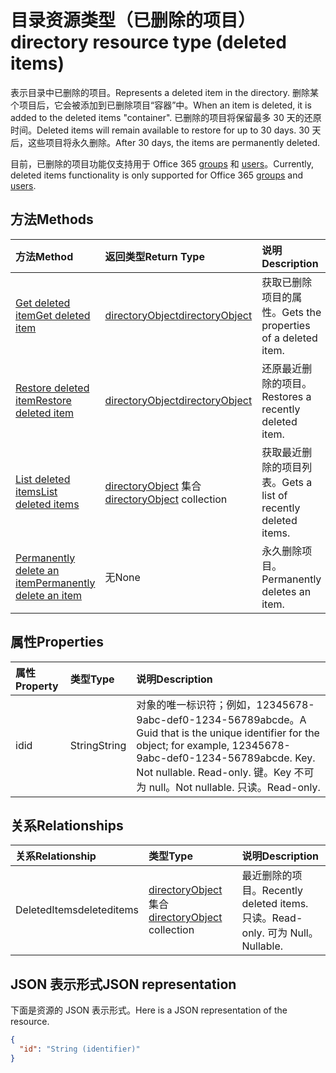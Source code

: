 # <a name="directory-resource-type-deleted-items"></a><span data-ttu-id="50d07-101">目录资源类型（已删除的项目）</span><span class="sxs-lookup"><span data-stu-id="50d07-101">directory resource type (deleted items)</span></span>

<span data-ttu-id="50d07-102">表示目录中已删除的项目。</span><span class="sxs-lookup"><span data-stu-id="50d07-102">Represents a deleted item in the directory.</span></span> <span data-ttu-id="50d07-103">删除某个项目后，它会被添加到已删除项目“容器”中。</span><span class="sxs-lookup"><span data-stu-id="50d07-103">When an item is deleted, it is added to the deleted items "container".</span></span> <span data-ttu-id="50d07-104">已删除的项目将保留最多 30 天的还原时间。</span><span class="sxs-lookup"><span data-stu-id="50d07-104">Deleted items will remain available to restore for up to 30 days.</span></span> <span data-ttu-id="50d07-105">30 天后，这些项目将永久删除。</span><span class="sxs-lookup"><span data-stu-id="50d07-105">After 30 days, the items are permanently deleted.</span></span>

<span data-ttu-id="50d07-106">目前，已删除的项目功能仅支持用于 Office 365 [groups](group.md) 和 [users](users.md)。</span><span class="sxs-lookup"><span data-stu-id="50d07-106">Currently, deleted items functionality is only supported for Office 365 [groups](group.md) and [users](users.md).</span></span>

## <a name="methods"></a><span data-ttu-id="50d07-107">方法</span><span class="sxs-lookup"><span data-stu-id="50d07-107">Methods</span></span>

| <span data-ttu-id="50d07-108">方法</span><span class="sxs-lookup"><span data-stu-id="50d07-108">Method</span></span>         | <span data-ttu-id="50d07-109">返回类型</span><span class="sxs-lookup"><span data-stu-id="50d07-109">Return Type</span></span> | <span data-ttu-id="50d07-110">说明</span><span class="sxs-lookup"><span data-stu-id="50d07-110">Description</span></span> |
|:---------------|:------------|:------------|
|[<span data-ttu-id="50d07-111">Get deleted item</span><span class="sxs-lookup"><span data-stu-id="50d07-111">Get deleted item</span></span>](../api/directory_deleteditems_get.md) | [<span data-ttu-id="50d07-112">directoryObject</span><span class="sxs-lookup"><span data-stu-id="50d07-112">directoryObject</span></span>](directoryobject.md) | <span data-ttu-id="50d07-113">获取已删除项目的属性。</span><span class="sxs-lookup"><span data-stu-id="50d07-113">Gets the properties of a deleted item.</span></span> |
|[<span data-ttu-id="50d07-114">Restore deleted item</span><span class="sxs-lookup"><span data-stu-id="50d07-114">Restore deleted item</span></span>](../api/directory_deleteditems_restore.md) |[<span data-ttu-id="50d07-115">directoryObject</span><span class="sxs-lookup"><span data-stu-id="50d07-115">directoryObject</span></span>](directoryobject.md)| <span data-ttu-id="50d07-116">还原最近删除的项目。</span><span class="sxs-lookup"><span data-stu-id="50d07-116">Restores a recently deleted item.</span></span> |
|[<span data-ttu-id="50d07-117">List deleted items</span><span class="sxs-lookup"><span data-stu-id="50d07-117">List deleted items</span></span>](../api/directory_deleteditems_list.md) |<span data-ttu-id="50d07-118">[directoryObject](directoryobject.md) 集合</span><span class="sxs-lookup"><span data-stu-id="50d07-118">[directoryObject](directoryobject.md) collection</span></span>| <span data-ttu-id="50d07-119">获取最近删除的项目列表。</span><span class="sxs-lookup"><span data-stu-id="50d07-119">Gets a list of recently deleted items.</span></span> |
|[<span data-ttu-id="50d07-120">Permanently delete an item</span><span class="sxs-lookup"><span data-stu-id="50d07-120">Permanently delete an item</span></span>](../api/directory_deleteditems_delete.md) | <span data-ttu-id="50d07-121">无</span><span class="sxs-lookup"><span data-stu-id="50d07-121">None</span></span> | <span data-ttu-id="50d07-122">永久删除项目。</span><span class="sxs-lookup"><span data-stu-id="50d07-122">Permanently deletes an item.</span></span> |

## <a name="properties"></a><span data-ttu-id="50d07-123">属性</span><span class="sxs-lookup"><span data-stu-id="50d07-123">Properties</span></span>
| <span data-ttu-id="50d07-124">属性</span><span class="sxs-lookup"><span data-stu-id="50d07-124">Property</span></span>   | <span data-ttu-id="50d07-125">类型</span><span class="sxs-lookup"><span data-stu-id="50d07-125">Type</span></span> |<span data-ttu-id="50d07-126">说明</span><span class="sxs-lookup"><span data-stu-id="50d07-126">Description</span></span>|
|:---------------|:--------|:----------|
|<span data-ttu-id="50d07-127">id</span><span class="sxs-lookup"><span data-stu-id="50d07-127">id</span></span>|<span data-ttu-id="50d07-128">String</span><span class="sxs-lookup"><span data-stu-id="50d07-128">String</span></span>| <span data-ttu-id="50d07-129">对象的唯一标识符；例如，12345678-9abc-def0-1234-56789abcde。</span><span class="sxs-lookup"><span data-stu-id="50d07-129">A Guid that is the unique identifier for the object; for example, 12345678-9abc-def0-1234-56789abcde. Key. Not nullable. Read-only.</span></span> <span data-ttu-id="50d07-130">键。</span><span class="sxs-lookup"><span data-stu-id="50d07-130">Key</span></span> <span data-ttu-id="50d07-131">不可为 null。</span><span class="sxs-lookup"><span data-stu-id="50d07-131">Not nullable.</span></span> <span data-ttu-id="50d07-132">只读。</span><span class="sxs-lookup"><span data-stu-id="50d07-132">Read-only.</span></span>|

## <a name="relationships"></a><span data-ttu-id="50d07-133">关系</span><span class="sxs-lookup"><span data-stu-id="50d07-133">Relationships</span></span>
| <span data-ttu-id="50d07-134">关系</span><span class="sxs-lookup"><span data-stu-id="50d07-134">Relationship</span></span> | <span data-ttu-id="50d07-135">类型</span><span class="sxs-lookup"><span data-stu-id="50d07-135">Type</span></span>   |<span data-ttu-id="50d07-136">说明</span><span class="sxs-lookup"><span data-stu-id="50d07-136">Description</span></span>|
|:---------------|:--------|:----------|
|<span data-ttu-id="50d07-137">DeletedItems</span><span class="sxs-lookup"><span data-stu-id="50d07-137">deleteditems</span></span>|<span data-ttu-id="50d07-138">[directoryObject](directoryobject.md) 集合</span><span class="sxs-lookup"><span data-stu-id="50d07-138">[directoryObject](directoryobject.md) collection</span></span>| <span data-ttu-id="50d07-139">最近删除的项目。</span><span class="sxs-lookup"><span data-stu-id="50d07-139">Recently deleted items.</span></span> <span data-ttu-id="50d07-140">只读。</span><span class="sxs-lookup"><span data-stu-id="50d07-140">Read-only.</span></span> <span data-ttu-id="50d07-141">可为 Null。</span><span class="sxs-lookup"><span data-stu-id="50d07-141">Nullable.</span></span>|

## <a name="json-representation"></a><span data-ttu-id="50d07-142">JSON 表示形式</span><span class="sxs-lookup"><span data-stu-id="50d07-142">JSON representation</span></span>
<span data-ttu-id="50d07-143">下面是资源的 JSON 表示形式。</span><span class="sxs-lookup"><span data-stu-id="50d07-143">Here is a JSON representation of the resource.</span></span>

<!-- {
  "blockType": "resource",
  "optionalProperties": [

  ],
  "@odata.type": "microsoft.graph.directory"
}-->

```json
{
  "id": "String (identifier)"
}
```

<!-- uuid: 8fcb5dbc-d5aa-4681-8e31-b001d5168d79
2015-10-25 14:57:30 UTC -->
<!-- {
  "type": "#page.annotation",
  "description": "directory resource",
  "keywords": "",
  "section": "documentation",
  "tocPath": ""
}-->
